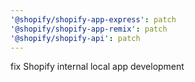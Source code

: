 ```yaml
---
'@shopify/shopify-app-express': patch
'@shopify/shopify-app-remix': patch
'@shopify/shopify-api': patch
---
```


fix Shopify internal local app development
